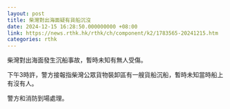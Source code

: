 ```yaml
---
layout: post
title: 柴灣對出海面疑有貨船沉沒
date: 2024-12-15 16:28:50.000000000 +08:00
link: https://news.rthk.hk/rthk/ch/component/k2/1783565-20241215.htm
categories: rthk
---
```


柴灣對出海面發生沉船事故，暫時未知有無人受傷。

下午3時許，警方接報指柴灣公眾貨物裝卸區有一艘貨船沉船，暫時未知當時船上有沒有人。

警方和消防到場處理。
